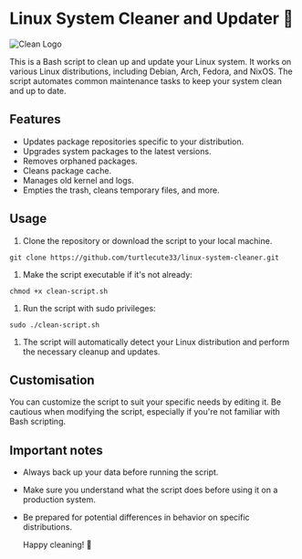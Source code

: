 # Linux System Cleaner and Updater 🧹

![Clean Logo](https://img.itch.zone/aW1nLzQ5NTc4MDMuZ2lm/original/NP6Vjv.gif)

This is a Bash script to clean up and update your Linux system. It works on various Linux distributions, including Debian, Arch, Fedora, and NixOS. The script automates common maintenance tasks to keep your system clean and up to date.

## Features

- Updates package repositories specific to your distribution.
- Upgrades system packages to the latest versions.
- Removes orphaned packages.
- Cleans package cache.
- Manages old kernel and logs.
- Empties the trash, cleans temporary files, and more.

## Usage

1. Clone the repository or download the script to your local machine.

```shell
git clone https://github.com/turtlecute33/linux-system-cleaner.git
```
1. Make the script executable if it's not already:
```
chmod +x clean-script.sh
```
1. Run the script with sudo privileges:
```
sudo ./clean-script.sh
```
1. The script will automatically detect your Linux distribution and perform the necessary cleanup and updates.

## Customisation
You can customize the script to suit your specific needs by editing it. Be cautious when modifying the script, especially if you're not familiar with Bash scripting.

## Important notes
- Always back up your data before running the script.
- Make sure you understand what the script does before using it on a production system.
- Be prepared for potential differences in behavior on specific distributions.

  Happy cleaning! 🧹

